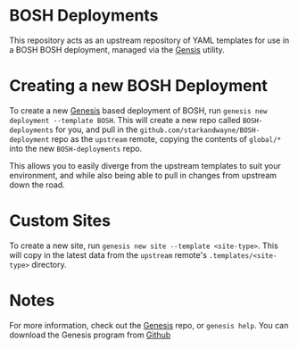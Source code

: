 BOSH Deployments
======================================

This repository acts as an upstream repository of YAML templates for use
in a BOSH BOSH deployment, managed via the [Gensis][1] utility.

Creating a new BOSH Deployment
======================================

To create a new [Genesis][1] based deployment of BOSH, run
`genesis new deployment --template BOSH`. This will create a new repo
called `BOSH-deployments` for you, and pull in the
`github.com/starkandwayne/BOSH-deployment` repo as the `upstream` remote,
copying the contents of `global/*` into the new `BOSH-deployments` repo.

This allows you to easily diverge from the upstream templates to suit your
environment, and while also being able to pull in changes from upstream down
the road.

Custom Sites
======================================

To create a new site, run `genesis new site --template <site-type>`. This
will copy in the latest data from the `upstream` remote's `.templates/<site-type>`
directory.

Notes
======================================

For more information, check out the [Genesis][1] repo, or `genesis help`.
You can download the Genesis program from [Github][1]

[1]: https://github.com/starkandwayne/genesis
